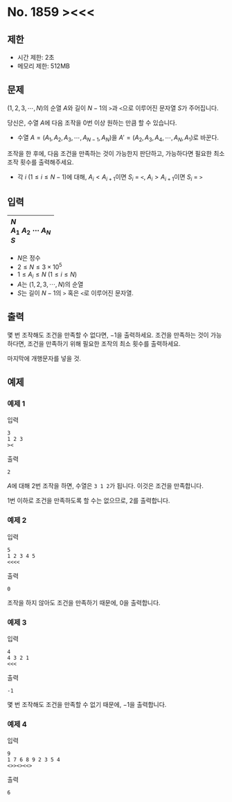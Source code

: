 # No. 1859 ><<<

## 제한

- 시간 제한: 2초
- 메모리 제한: 512MB

## 문제

$(1, 2, 3, \cdots, N)$의 순열 $A$와 길이 $N-1$의 `>`과 `<`으로 이루어진 문자열 $S$가 주어집니다.

당신은,  수열 $A$에 다음 조작을 $0$번 이상 원하는 만큼 할 수 있습니다.

- 수열 $A = (A_1, A_2, A_3, \cdots, A_{N-1}, A_N)$을 $A' = (A_2, A_3, A_4, \cdots, A_{N}, A_1)$로 바꾼다.

조작을 한 후에, 다음 조건을 만족하는 것이 가능한지 판단하고, 가능하다면 필요한 최소 조작 횟수를 출력해주세요.

- 각 $i$ ($1 \le i \le N-1$)에 대해, $A_i < A_{i+1}$이면 $S_i$ = `<`, $A_i > A_{i+1}$이면 $S_i$ = `>`

## 입력

| $N$<br>$A_1$ $A_2$ $\cdots$ $A_N$<br>$S$ |
| :---------------------------------------- |

- $N$은 정수
- $2 \le N \le 3 \times 10^5$
- $1 \le A_i \le N$ ($1 \le i \le N$)
- $A$는 $(1, 2, 3, \cdots, N$)의 순열
- $S$는 길이 $N-1$의 `>` 혹은 `<`로 이루어진 문자열.

## 출력

몇 번 조작해도 조건을 만족할 수 없다면, $-1$을 출력하세요. 조건을 만족하는 것이 가능하다면, 조건을 만족하기 위해 필요한 조작의 최소 횟수를 출력하세요.

마지막에 개행문자를 넣을 것.

## 예제

### 예제 1

입력

```
3
1 2 3
><
```

출력

```
2
```

$A$에 대해 $2$번 조작을 하면, 수열은 `3 1 2`가 됩니다. 이것은 조건을 만족합니다.

$1$번 이하로 조건을 만족하도록 할 수는 없으므로, $2$를 출력합니다.

### 예제 2

입력

```
5
1 2 3 4 5
<<<<
```

출력

```
0
```

조작을 하지 않아도 조건을 만족하기 때문에, $0$을 출력합니다.

### 예제 3

입력

```
4
4 3 2 1
<<<
```

출력

```
-1
```

몇 번 조작해도 조건을 만족할 수 없기 때문에, $-1$을 출력합니다.

### 예제 4

입력

```
9
1 7 6 8 9 2 3 5 4
<>><><<>
```

출력

```
6
```

